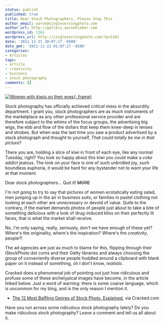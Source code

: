 ```yaml
---
status: publish
published: true
title: Dear Stock Photographers, Please Stop This
author_email: aaron@singleservingphoto.com
author_url: http://gallery.aaronbieber.com
wordpress_id: 1161
wordpress_url: http://singleservingphoto.com/?p=1161
date: '2011-11-21 20:07:17 -0500'
date_gmt: '2011-11-22 01:07:17 -0500'
categories:
- Articles
tags:
- article
- creativity
- business
- stock photography
comments: []
---
```


[![](/wp-content/uploads/2011/11/102173-254x300.jpg
"Women with kiwis on their eyes"){:.frame}](/wp-content/uploads/2011/11/102173.jpg)

Stock photography has officially achieved _critical mass_ in the
absurdity department. I grant you, stock photographers are as much
instruments of the marketplace as any other professional service
provider and are therefore subject to the whims of the focus groups, the
advertising big wigs, the ebb and flow of the dollars that keep them
knee-deep in lenses and strobes. But when was the last time you saw a
product advertised by a stock photograph and thought to yourself, _That
could totally be me in that picture_?

There you are, holding a slice of kiwi in front of each eye, like any
normal Tuesday, right? You look so happy about this kiwi you could make
a _coke addict_ jealous. The look on your face is one of such
unbridled joy, such boundless euphoria, it would be hard for any
bystander not to want your life at that moment.

Dear stock photographers... Quit it! ~~MORE~~

I'm not going to try to say that pictures of women ecstatically eating
salad, men jumping up in the air in business suits, or families in
pastel clothing not looking at each other are unnecessary or devoid of
value. Quite to the contrary, if the market demands photos of people
just about to take a bite of something delicious with a look of
drug-induced bliss on their perfectly lit faces, that is what the market
shall receive.

No, I'm only saying, really, seriously, don't we have enough of these
yet? Where's the originality, where's the inspiration? Where's the
_creativity_, people?!

The ad agencies are just as much to blame for this, flipping through
their iStockPhoto dot coms and their Getty libraries and always choosing
the group of conveniently diverse people huddled around a clipboard with
blank paper on it instead of something, oh I don't know, _realistic_.

Cracked does a phenomenal job of pointing out just how ridiculous and
profuse some of these archetypical images have become, in the article
linked below. Just a word of warning: there is some coarse language,
which is uncommon for my blog, and is the only reason I mention it.

* [The 12 Most Baffling Genres of Stock Photo,
Explained](http://www.cracked.com/blog/the-12-most-baffling-genres-stock-photo-explained/),
via Cracked.com

Have you run across some ridiculous stock photography lately? Do you
make ridiculous stock photography? Leave a comment and tell us all about
it.
